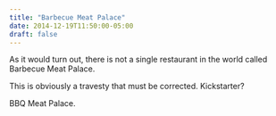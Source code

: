 ```yaml
---
title: "Barbecue Meat Palace"
date: 2014-12-19T11:50:00-05:00
draft: false
---
```

As it would turn out, there is not a single restaurant in the world called Barbecue Meat Palace. 
<!--more-->

This is obviously a travesty that must be corrected. Kickstarter?

BBQ Meat Palace.